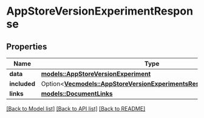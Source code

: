 # AppStoreVersionExperimentResponse

## Properties

Name | Type | Description | Notes
------------ | ------------- | ------------- | -------------
**data** | [**models::AppStoreVersionExperiment**](AppStoreVersionExperiment.md) |  | 
**included** | Option<[**Vec<models::AppStoreVersionExperimentsResponseIncludedInner>**](AppStoreVersionExperimentsResponse_included_inner.md)> |  | [optional]
**links** | [**models::DocumentLinks**](DocumentLinks.md) |  | 

[[Back to Model list]](../README.md#documentation-for-models) [[Back to API list]](../README.md#documentation-for-api-endpoints) [[Back to README]](../README.md)



